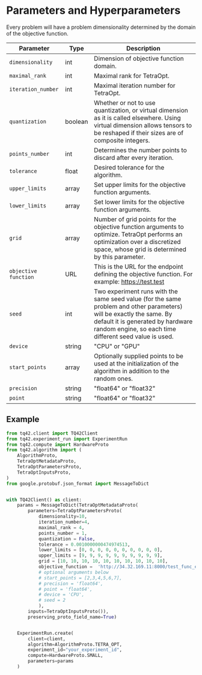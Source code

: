 # Parameters and Hyperparameters
Every problem will have a problem dimensionality determined by the domain of the objective function.

| Parameter | Type    | Description                                                                                                                                                                                                         |
| --- |---------|---------------------------------------------------------------------------------------------------------------------------------------------------------------------------------------------------------------------|
|`dimensionality` | int     | Dimension of objective function domain.                                                                                                                                                                             |
|`maximal_rank` | int     | Maximal rank for TetraOpt.                                                                                                                                                                                          |
|`iteration_number` | int     | Maximal iteration number for TetraOpt.                                                                                                                                                                              |
|`quantization` | boolean | Whether or not to use quantization, or virtual dimension as it is called elsewhere. Using virtual dimension allows tensors to be reshaped if their sizes are of composite integers.                                 |
|`points_number` | int     | Determines the number points to discard after every iteration.                                                                                                                                                      |
|`tolerance` | float   | Desired tolerance for the algorithm.                                                                                                                                                                                |
|`upper_limits` | array   | Set upper limits for the objective function arguments.                                                                                                                                                              |
|`lower_limits` | array   | Set lower limits for the objective function arguments.                                                                                                                                                              |
|`grid` | array   | Number of grid points for the objective function arguments to optimize. TetraOpt performs an optimization over a discretized space, whose grid is determined by this parameter.                                     |
|`objective function` | URL     | This is the URL for the endpoint defining the objective function. For example: https://test.test                                                                                                                    | 
|`seed` | int     | Two experiment runs with the same seed value (for the same problem and other parameters) will be exactly the same. By default it is generated by hardware random engine, so each time different seed value is used. | 
|`device` | string  | "CPU" or "GPU"                                                                                                                                                                                                      | 
|`start_points` | array   | Optionally supplied points to be used at the initialization of the algorithm in addition to the random ones.                                                                                                        | 
|`precision` | string  | "float64" or "float32"                                                                                                                                                                                              | 
|`point` | string  | "float64" or "float32"                                                                                                                                                                                              | 

## Example
```python
from tq42.client import TQ42Client
from tq42.experiment_run import ExperimentRun
from tq42.compute import HardwareProto
from tq42.algorithm import (
    AlgorithmProto,
    TetraOptMetadataProto,
    TetraOptParametersProto,
    TetraOptInputsProto,
)
from google.protobuf.json_format import MessageToDict


with TQ42Client() as client:
    params = MessageToDict(TetraOptMetadataProto(
        parameters=TetraOptParametersProto(
            dimensionality=10,
            iteration_number=4,
            maximal_rank = 4,
            points_number = 1,
            quantization = False,
            tolerance = 0.0010000000474974513,
            lower_limits = [0, 0, 0, 0, 0, 0, 0, 0, 0, 0],
            upper_limits = [9, 9, 9, 9, 9, 9, 9, 9, 9, 9],
            grid = [10, 10, 10, 10, 10, 10, 10, 10, 10, 10],
            objective_function =  'http://34.32.169.11:8000/test_func_eval/Ackley/'
            # optional arguments below
            # start_points = [2,3,4,5,6,7],
            # precision = 'float64',
            # point = 'float64',
            # device = 'CPU',
            # seed = 2
            ),
        inputs=TetraOptInputsProto()),
        preserving_proto_field_name=True)


    ExperimentRun.create(
        client=client,
        algorithm=AlgorithmProto.TETRA_OPT,
        experiment_id="your_experiment_id",
        compute=HardwareProto.SMALL,
        parameters=params
    )
```
